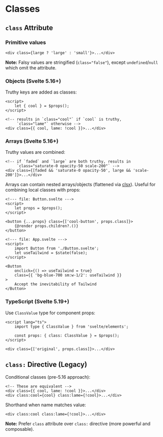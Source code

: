 # Classes

## `class` Attribute

### Primitive values
```svelte
<div class={large ? 'large' : 'small'}>...</div>
```

**Note:** Falsy values are stringified (`class="false"`), except `undefined`/`null` which omit the attribute.

### Objects (Svelte 5.16+)
Truthy keys are added as classes:

```svelte
<script>
	let { cool } = $props();
</script>

<!-- results in `class="cool"` if `cool` is truthy,
     `class="lame"` otherwise -->
<div class={{ cool, lame: !cool }}>...</div>
```

### Arrays (Svelte 5.16+)
Truthy values are combined:

```svelte
<!-- if `faded` and `large` are both truthy, results in
     `class="saturate-0 opacity-50 scale-200"` -->
<div class={[faded && 'saturate-0 opacity-50', large && 'scale-200']}>...</div>
```

Arrays can contain nested arrays/objects (flattened via [clsx](https://github.com/lukeed/clsx)). Useful for combining local classes with props:

```svelte
<!--- file: Button.svelte --->
<script>
	let props = $props();
</script>

<button {...props} class={['cool-button', props.class]}>
	{@render props.children?.()}
</button>
```

```svelte
<!--- file: App.svelte --->
<script>
	import Button from './Button.svelte';
	let useTailwind = $state(false);
</script>

<Button
	onclick={() => useTailwind = true}
	class={{ 'bg-blue-700 sm:w-1/2': useTailwind }}
>
	Accept the inevitability of Tailwind
</Button>
```

### TypeScript (Svelte 5.19+)
Use `ClassValue` type for component props:

```svelte
<script lang="ts">
	import type { ClassValue } from 'svelte/elements';

	const props: { class: ClassValue } = $props();
</script>

<div class={['original', props.class]}>...</div>
```

## `class:` Directive (Legacy)

Conditional classes (pre-5.16 approach):

```svelte
<!-- These are equivalent -->
<div class={{ cool, lame: !cool }}>...</div>
<div class:cool={cool} class:lame={!cool}>...</div>
```

Shorthand when name matches value:

```svelte
<div class:cool class:lame={!cool}>...</div>
```

**Note:** Prefer `class` attribute over `class:` directive (more powerful and composable).